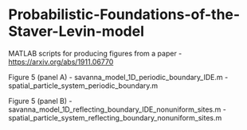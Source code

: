 # Probabilistic-Foundations-of-the-Staver-Levin-model
MATLAB scripts for producing figures from a paper - https://arxiv.org/abs/1911.06770

Figure 5 (panel A) - savanna_model_1D_periodic_boundary_IDE.m 
                   - spatial_particle_system_periodic_boundary.m
                   
Figure 5 (panel B) - savanna_model_1D_reflecting_boundary_IDE_nonuniform_sites.m
                   - spatial_particle_system_reflecting_boundary_nonuniform_sites.m
